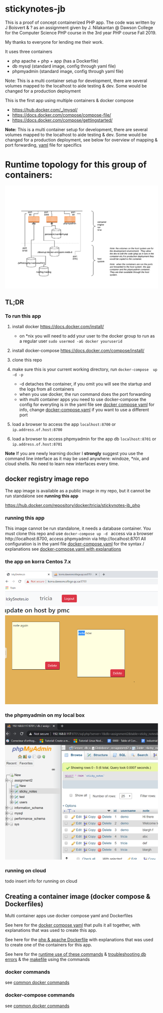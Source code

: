 #  stickynotes-jb
This is a proof of concept containerized PHP app.   The code was written by J Boisvert & ?  as an
assignment given by J. Nilakantan @ Dawson College for the Computer Science PHP course in the 3rd year PHP course Fall 2019.  

My thanks to everyone for lending me their work.

It uses three containers 
* php  apache + php + app  (has a Dockerfile)
* db  mysql (standard image, config through yaml file)
* phpmyadmin (standard image, config through yaml file)

Note:  This is a multi container setup for development, there are several volumes mapped to the localhost to aide testing & dev.  Some would be changed for a production deployment

This is the first app using multiple containers & docker compose 
* https://hub.docker.com/_/mysql/ 
* https://docs.docker.com/compose/compose-file/
* https://docs.docker.com/compose/gettingstarted/

__Note:__  This is a multi container setup for development, there are several volumes mapped to the localhost to aide testing & dev.  Some would be changed for a production deployment, see below for overview of mapping & port forwarding, [yaml](docker-compose.yaml) file for specifics

# Runtime __topology__ for this group of containers:
![container runtime](stickynotes-jb-containers.PNG)
## TL;DR
### To run this app
1. install docker https://docs.docker.com/install/ 
    * on *nix you will need to add your user to the docker group to run as a regular user `sudo usermod -aG docker youruserid`
2. install docker-compose https://docs.docker.com/compose/install/
2. clone this repo
3. make sure this is your current working directory, run `docker-compose  up  -d -p ` 
    * \-d detaches the container, if you omit you will see the startup and the logs from all containers
    * when you use docker, the run command does the port forwarding
    * with multi container apps you need to use docker-compose the config for everyting is in the yaml file see [docker compose yaml](docker-compose.yaml.md) for info,  change [docker-compose.yaml](docker-compose.yaml)  if you want to use a different port

3. load a browser to access the app `localhost:8700` or `ip.address.of.host:8700`
4. load a browser to access phpmyadmin for the app db `localhost:8701` or `ip.address.of.host:8701`

**__Note__** If you are newly learning docker I __strongly__ suggest you use the command line interface as it may be used anywhere: windoze, *nix, and cloud shells.  No need to learn new interfaces every time.

## docker registry image repo
The app image is available as a public image in my repo, but it cannot be run standalone see __running this app__ 

https://hub.docker.com/repository/docker/tricia/stickynotes-jb_php

### running this app 
This image cannot be run standalone, it needs a database container.  You must clone this repo and use `docker-compose up -d ` access via a browser http://localhost:8700, access phpmyadmin via http://localhost:8701    All configuration is in the yaml file [docker-compose.yaml](docker-compose.yaml)  for the syntax / explanations see [docker-compose.yaml with explanations ](docker-compose.yaml.md)
### the app on korra Centos 7.x
![running on korra (Centos 7.?)](stickynotes-working-korra.PNG)
### the phpmyadmin on my local box
![running on ubuntu 18.04](stickynotes-phpmyadmin.PNG)
### running on cloud
todo insert info for running on cloud
## Creating a container image (docker compose & Dockerfiles)
Multi container apps use docker compose yaml and Dockerfiles

See here for the [docker compose yaml](docker-compose.yaml.md) that pulls it all together, with explanations that was used to create this app.

See here for the [php & apache Dockerfile](php/Dockerfile.md) with explanations that was used to create one of the containers for this app.

See here for the [runtime use of these commands](DOCKERCOMPOSERUN.md) & [troubleshooting db errors](DOCKERCOMPOSEtroubleshootdb.md) & the [makefile](Makefile.docker-compose)  using the commands  

### docker commands
see  [common docker commands](../docker-usage-overview/DOCKERCMDS.md) 
### docker-compose commands
see  [common docker commands](../docker-usage-overview/DOCKERCOMPOSECMDS.md)

